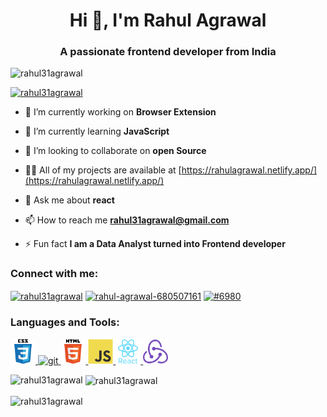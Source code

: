 <h1 align="center">Hi 👋, I'm Rahul Agrawal</h1>
<h3 align="center">A passionate frontend developer from India</h3>

<p align="left"> <img src="https://komarev.com/ghpvc/?username=rahul31agrawal&label=Profile%20views&color=0e75b6&style=flat" alt="rahul31agrawal" /> </p>

<p align="left"> <a href="https://twitter.com/rahul31agrawal" target="blank"><img src="https://img.shields.io/twitter/follow/rahul31agrawal?logo=twitter&style=for-the-badge" alt="rahul31agrawal" /></a> </p>

- 🔭 I’m currently working on **Browser Extension**

- 🌱 I’m currently learning **JavaScript**

- 👯 I’m looking to collaborate on **open Source**

- 👨‍💻 All of my projects are available at [https://rahulagrawal.netlify.app/](https://rahulagrawal.netlify.app/)

- 💬 Ask me about **react**

- 📫 How to reach me **rahul31agrawal@gmail.com**

- ⚡ Fun fact **I am a Data Analyst turned into Frontend developer**

<h3 align="left">Connect with me:</h3>
<p align="left">
<a href="https://twitter.com/rahul31agrawal" target="blank"><img align="center" src="https://raw.githubusercontent.com/rahuldkjain/github-profile-readme-generator/master/src/images/icons/Social/twitter.svg" alt="rahul31agrawal" height="30" width="40" /></a>
<a href="https://linkedin.com/in/rahul-agrawal-680507161" target="blank"><img align="center" src="https://raw.githubusercontent.com/rahuldkjain/github-profile-readme-generator/master/src/images/icons/Social/linked-in-alt.svg" alt="rahul-agrawal-680507161" height="30" width="40" /></a>
<a href="https://discord.gg/#6980" target="blank"><img align="center" src="https://raw.githubusercontent.com/rahuldkjain/github-profile-readme-generator/master/src/images/icons/Social/discord.svg" alt="#6980" height="30" width="40" /></a>
</p>

<h3 align="left">Languages and Tools:</h3>
<p align="left"> <a href="https://www.w3schools.com/css/" target="_blank" rel="noreferrer"> <img src="https://raw.githubusercontent.com/devicons/devicon/master/icons/css3/css3-original-wordmark.svg" alt="css3" width="40" height="40"/> </a> <a href="https://git-scm.com/" target="_blank" rel="noreferrer"> <img src="https://www.vectorlogo.zone/logos/git-scm/git-scm-icon.svg" alt="git" width="40" height="40"/> </a> <a href="https://www.w3.org/html/" target="_blank" rel="noreferrer"> <img src="https://raw.githubusercontent.com/devicons/devicon/master/icons/html5/html5-original-wordmark.svg" alt="html5" width="40" height="40"/> </a> <a href="https://developer.mozilla.org/en-US/docs/Web/JavaScript" target="_blank" rel="noreferrer"> <img src="https://raw.githubusercontent.com/devicons/devicon/master/icons/javascript/javascript-original.svg" alt="javascript" width="40" height="40"/> </a> <a href="https://reactjs.org/" target="_blank" rel="noreferrer"> <img src="https://raw.githubusercontent.com/devicons/devicon/master/icons/react/react-original-wordmark.svg" alt="react" width="40" height="40"/> </a> <a href="https://redux.js.org" target="_blank" rel="noreferrer"> <img src="https://raw.githubusercontent.com/devicons/devicon/master/icons/redux/redux-original.svg" alt="redux" width="40" height="40"/> </a> </p>

<p><img align="left" src="https://github-readme-stats.vercel.app/api/top-langs?username=rahul31agrawal&show_icons=true&locale=en&layout=compact" alt="rahul31agrawal" /></p>

<p>&nbsp;<img align="center" src="https://github-readme-stats.vercel.app/api?username=rahul31agrawal&show_icons=true&locale=en" alt="rahul31agrawal" /></p>

<p><img align="center" src="https://github-readme-streak-stats.herokuapp.com/?user=rahul31agrawal&" alt="rahul31agrawal" /></p>
